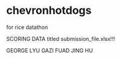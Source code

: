 # chevronhotdogs
for rice datathon

SCORING DATA titled submission_file.xlsx!!!

GEORGE LYU GAZI FUAD JING HU
